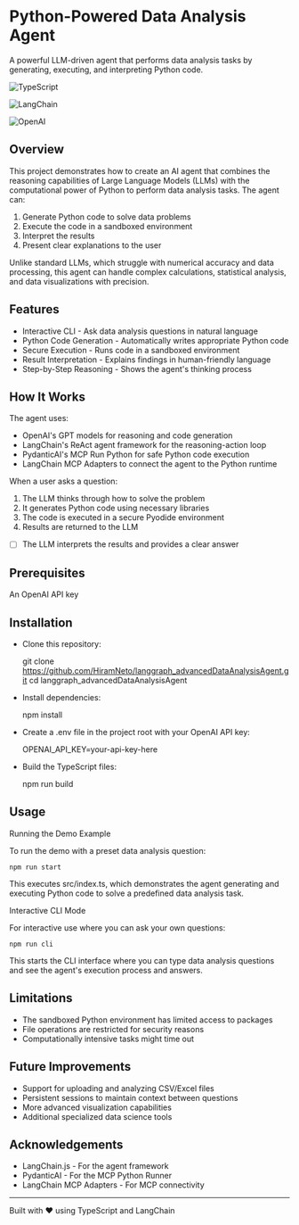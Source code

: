 # Python-Powered Data Analysis Agent

A powerful LLM-driven agent that performs data analysis tasks by generating, executing, and interpreting Python code.

![TypeScript](https://img.shields.io/badge/TypeScript-007ACC?style=for-the-badge&logo=typescript&logoColor=white)

![LangChain](https://img.shields.io/badge/🦜🔗_LangChain-AI-blue?style=for-the-badge)

![OpenAI](https://img.shields.io/badge/OpenAI-API-green?style=for-the-badge)

## Overview

This project demonstrates how to create an AI agent that combines the reasoning capabilities of Large Language Models (LLMs) with the computational power of Python to perform data analysis tasks. The agent can:

 1. Generate Python code to solve data problems
 2. Execute the code in a sandboxed environment
 3. Interpret the results
 4. Present clear explanations to the user

Unlike standard LLMs, which struggle with numerical accuracy and data processing, this agent can handle complex calculations, statistical analysis, and data visualizations with precision.

## Features

 - Interactive CLI - Ask data analysis questions in natural language
 - Python Code Generation - Automatically writes appropriate Python code
 - Secure Execution - Runs code in a sandboxed environment
 - Result Interpretation - Explains findings in human-friendly language
 - Step-by-Step Reasoning - Shows the agent's thinking process

## How It Works

The agent uses:

 - OpenAI's GPT models for reasoning and code generation
 - LangChain's ReAct agent framework for the reasoning-action loop
 - PydanticAI's MCP Run Python for safe Python code execution
 - LangChain MCP Adapters to connect the agent to the Python runtime

When a user asks a question:

 1. The LLM thinks through how to solve the problem
 2. It generates Python code using necessary libraries
 3. The code is executed in a secure Pyodide environment
 4. Results are returned to the LLM
 - [ ] The LLM interprets the results and provides a clear answer

## Prerequisites

An OpenAI API key

## Installation

 - Clone this repository:
 

    git clone https://github.com/HiramNeto/langgraph_advancedDataAnalysisAgent.git
cd langgraph_advancedDataAnalysisAgent

 - Install dependencies:
 

    npm install

 - Create a .env file in the project root with your OpenAI API key:
 

    OPENAI_API_KEY=your-api-key-here

 - Build the TypeScript files:
 

    npm run build

## Usage

Running the Demo Example

To run the demo with a preset data analysis question:

    npm run start

This executes src/index.ts, which demonstrates the agent generating and executing Python code to solve a predefined data analysis task.

Interactive CLI Mode

For interactive use where you can ask your own questions:

    npm run cli

This starts the CLI interface where you can type data analysis questions and see the agent's execution process and answers.

## Limitations

 - The sandboxed Python environment has limited access to packages
 - File operations are restricted for security reasons
 - Computationally intensive tasks might time out

## Future Improvements

 - Support for uploading and analyzing CSV/Excel files
 - Persistent sessions to maintain context between questions
 - More advanced visualization capabilities
 - Additional specialized data science tools

## Acknowledgements

 - LangChain.js - For the agent framework
 - PydanticAI - For the MCP Python Runner
 - LangChain MCP Adapters - For MCP connectivity

---

Built with ❤️ using TypeScript and LangChain